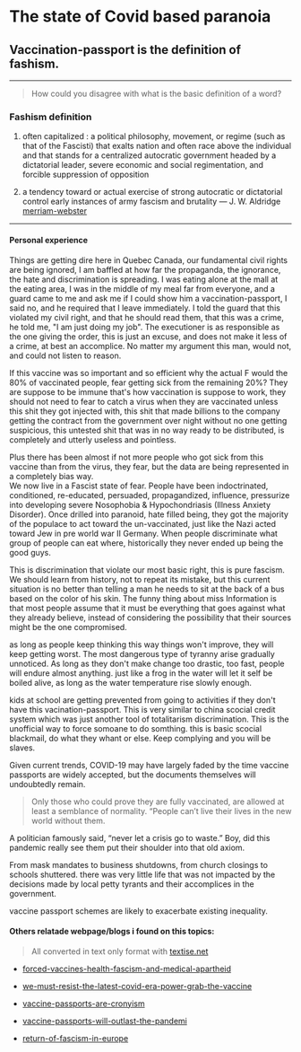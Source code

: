 # The state of Covid based paranoia 

## Vaccination-passport is the definition of __fashism__. 

---
> How could you disagree with what is the basic definition of a word?

### __Fashism__ definition

1. often capitalized : a political philosophy, movement, or regime (such as that of the Fascisti) that exalts nation and often race above the individual and that stands for a centralized autocratic government headed by a dictatorial leader, severe economic and social regimentation, and forcible suppression of opposition

2. a tendency toward or actual exercise of strong autocratic or dictatorial control
early instances of army fascism and brutality
— J. W. Aldridge
[merriam-webster](https://www.merriam-webster.com/dictionary/fascism)
---

#### Personal experience

Things are getting dire here in Quebec Canada, 
our fundamental civil rights are being ignored, I am baffled at how far the propaganda, the ignorance, 
the hate and discrimination is spreading. 
I was eating alone at the mall at the eating area, I was in the middle of my meal far from everyone, 
and a guard came to me and ask me if I could show him a vaccination-passport, 
I said no, and he required that I leave immediately. I told the guard that this violated my civil right,
and that he should read them, that this was a crime, he told me, 
"I am just doing my job".
The executioner is as responsible as the one giving the order, 
this is just an excuse, and does not make it less of a crime,
at best an accomplice. No matter my argument this man, would not, and could not listen to reason.

If this vaccine was so important and so efficient why the actual F would the 80% of vaccinated people,
fear getting sick from the remaining 20%?
They are suppose to be immune that's how vaccination is suppose to work,
they should not need to fear to catch a virus when they are vaccinated unless this shit they got injected with,
this shit that made billions to the company getting the contract from the government over night without no one getting suspicious, 
this untested shit that was in no way ready to be distributed, is completely and utterly useless and pointless.

Plus there has been almost if not more people who got sick from this vaccine than from the virus, they fear, 
but the data are being represented in a completely bias way.   
We now live in a Fascist state of fear. People have been 
indoctrinated, conditioned, re-educated, persuaded, propagandized, influence, pressurize into developing severe 
Nosophobia & Hypochondriasis (Illness Anxiety Disorder).
Once drilled into paranoid, hate filled being, they got the majority of the populace to act toward the un-vaccinated, 
just like the Nazi acted toward Jew in pre world war II Germany. When people discriminate what group of people can eat where, 
historically they never ended up being the good guys.

This is discrimination that violate our most basic right, this is pure fascism. We should learn from history, 
not to repeat its mistake,
but this current situation is no better than telling a man he needs to sit at the back of a bus based on the color of his skin.
The funny thing about miss Information is that most people assume that it must be everything that goes against what they already believe, instead of considering the possibility that their sources might be the one compromised.

as long as people keep thinking this way things won't improve, they will keep getting worst.
The most dangerous type of tyranny arise gradually unnoticed. As long as they don't make change too drastic, too fast, people will endure almost anything.
just like a frog in the water will let it self be boiled alive, as long as the water temperature rise slowly enough.

kids at school are getting prevented from going to activities if they don't have this vacination-passport. This is very similar to china scocial credit system which was just another tool of totalitarism discrimination.
This is the unofficial way to force somoane to do somthing. this is basic scocial blackmail, do what they whant or else.
Keep complying and you will be slaves.

Given current trends, COVID-19 may have largely faded by the time vaccine passports are widely accepted, but the documents themselves will undoubtedly remain.

> Only those who could prove they are fully vaccinated, are allowed at least a semblance of normality.
“People can’t live their lives in the new world without them.

A politician famously said, “never let a crisis go to waste.”  Boy, did this pandemic really see them put their shoulder into that old axiom.

From mask mandates to business shutdowns, from church closings to schools shuttered.  there was very little life that was not impacted by the decisions made by local petty tyrants and their accomplices in the government.

vaccine passport schemes are likely to exacerbate existing inequality.


#### Others relatade webpage/blogs i found on this topics:
> All converted in text only format with [textise.net](https://www.textise.net/)

- [forced-vaccines-health-fascism-and-medical-apartheid](https://www.textise.net/showText.aspx?strURL=https%253A//billmuehlenberg.com/2021/06/09/forced-vaccines-health-fascism-and-medical-apartheid/#content)

- [we-must-resist-the-latest-covid-era-power-grab-the-vaccine](https://www.textise.net/showText.aspx?strURL=https%253A//thehill.com/blogs/congress-blog/healthcare/546412-we-must-resist-the-latest-covid-era-power-grab-the-vaccine#main-content)

- [vaccine-passports-are-cronyism](https://www.textise.net/showText.aspx?strURL=https%253A//www.aier.org/article/vaccine-passports-are-cronyism/)

- [vaccine-passports-will-outlast-the-pandemi](https://www.textise.net/showText.aspx?strURL=https%253A//reason.com/2021/05/12/vaccine-passports-will-outlast-the-pandemic/)

- [return-of-fascism-in-europe](https://www.textise.net/showText.aspx?strURL=https%253A//rforresistance.wordpress.com/2021/05/01/depopulation-by-injection-the-return-of-fascism-in-europe-and-agenda-2030/#content)

